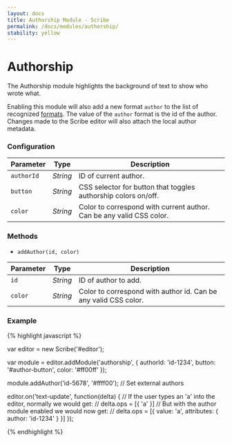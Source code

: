 ```yaml
---
layout: docs
title: Authorship Module - Scribe
permalink: /docs/modules/authorship/
stability: yellow
---
```


# Authorship

The Authorship module highlights the background of text to show who wrote what.

<div class='scribe-wrapper'>
  <div id='authorship-editor'></div>
</div>

<script src="/js/scribe.js"></script>
<script>
var editor = new Scribe('#authorship-editor');

var module = editor.addModule('authorship', {
  authorId: 'frodo',
  color: 'rgba(153,0,153,0.4)'
});

module.addAuthor('jrr', 'rgba(0,153,255,0.4)');
module.addAuthor('tolkien', 'rgba(255,153,51,0.4)');
module.enable();

editor.setContents({
  startLength: 0,
  ops: [
    { value: 'The ', attributes: { author: 'tolkien' } },
    { value: 'Balrog', attributes: { author: 'jrr' } },
    { value: ' reached the bridge. ', attributes: { author: 'tolkien' } },
    { value: 'Gandalf stood in the middle of the span, leaning on the staff in his left hand, but in his other hand Glamdring gleamed, cold and white. ', attributes: { author: 'tolkien' } },
    { value: 'His enemy halted again, facing him, and the shadow about it reached out like two vast wings. It raised the whip, and the thongs whined and cracked. Fire came from its nostrils.', attributes: { author: 'jrr' } },
    { value: ' But Gandalf stood firm.', attributes: { author: 'tolkien' } }
  ]
});
</script>

Enabling this module will also add a new format `author` to the list of recognized [formats](/docs/editor/formats/). The value of the `author` format is the id of the author. Changes made to the Scribe editor will also attach the local author metadata.

### Configuration

| Parameter  | Type     | Description
|------------|----------|------------
| `authorId` | _String_ | ID of current author.
| `button`   | _String_ | CSS selector for button that toggles authorship colors on/off.
| `color`    | _String_ | Color to correspond with current author. Can be any valid CSS color.


### Methods

- `addAuthor(id, color)`

| Parameter | Type     | Description
|-----------|----------|------------
| `id`      | _String_ | ID of author to add.
| `color`   | _String_ | Color to correspond with author id. Can be any valid CSS color.


### Example

{% highlight javascript %}

var editor = new Scribe('#editor');

var module = editor.addModule('authorship', {
  authorId: 'id-1234',
  button: '#author-button',
  color: '#ff00ff'
});

module.addAuthor('id-5678', '#ffff00'); // Set external authors

editor.on('text-update', function(delta) {
  // If the user types an 'a' into the editor, normally we would get:
  //   delta.ops = [{ 'a' }]
  // But with the author module enabled we would now get:
  //   delta.ops = [{ value: 'a', attributes: { author: 'id-1234' } }]
});

{% endhighlight %}

